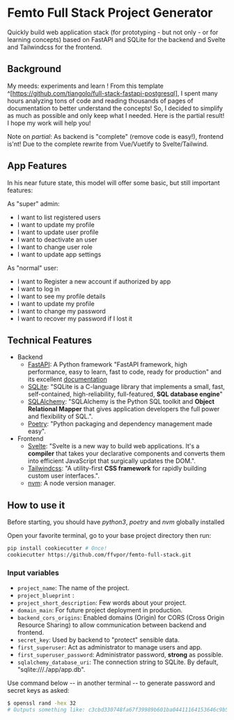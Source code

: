 # Femto Full Stack Project Generator

Quickly build web application stack (for prototyping - but not only - or for learning concepts) based on FastAPI and SQLite for the backend and Svelte and Tailwindcss for the frontend.

## Background

My meeds: experiments and learn ! From this template ^[https://github.com/tiangolo/full-stack-fastapi-postgresql], I spent many hours analyzing tons of code and reading thousands of pages of documentation to better understand the concepts! So, I decided to simplify as much as possible and only keep what I needed. Here is the partial result! I hope my work will help you!

Note on *partial*: As backend is "complete" (remove code is easy!), frontend is'nt! Due to the complete rewrite from Vue/Vuetify to Svelte/Tailwind.

## App Features

In his near future state, this model will offer some basic, but still important features:

As "super" admin:

- I want to list registered users
- I want to update my profile
- I want to update user profile
- I want to deactivate an user
- I want to change user role
- I want to update app settings

As "normal" user:

- I want to Register a new account if authorized by app
- I want to log in
- I want to see my profile details
- I want to update my profile
- I want to change my password
- I want to recover my password if I lost it

## Technical Features

- Backend
    - [FastAPI](https://github.com/tiangolo/fastapi): A Python framework "FastAPI framework, high performance, easy to learn, fast to code, ready for production" and its excellent [documentation](https://fastapi.tiangolo.com/)
    - [SQLite](https://sqlite.org/index.html): "SQLite is a C-language library that implements a small, fast, self-contained, high-reliability, full-featured, **SQL database engine**"
    - [SQLAlchemy](https://www.sqlalchemy.org/): "SQLAlchemy is the Python SQL toolkit and **Object Relational Mapper** that gives application developers the full power and flexibility of SQL.".
    - [Poetry](https://python-poetry.org/): "Python packaging and dependency management made easy".
- Frontend
    - [Svelte](https://github.com/sveltejs/svelte): "Svelte is a new way to build web applications. It's a **compiler** that takes your declarative components and converts them into efficient JavaScript that surgically updates the DOM.".
    - [Tailwindcss](https://github.com/tailwindlabs/tailwindcss): "A utility-first **CSS framework** for rapidly building custom user interfaces.".
    - [nvm](https://github.com/nvm-sh/nvm): A node version manager.

## How to use it

Before starting, you should have *python3*, *poetry* and *nvm* globally installed

Open your favorite terminal, go to your base project directory then run:

```zsh
pip install cookiecutter # Once!
cookiecutter https://github.com/ffvpor/femto-full-stack.git
```

### Input variables

- ```project_name```: The name of the project.
- ```project_blueprint``` :
- ```project_short_description```: Few words about your project.
- ```domain_main```: For future project deployment in production.
- ```backend_cors_origins```: Enabled domains (Origin) for CORS (Cross Origin Resource Sharing) to allow communication between backend and frontend.
- ```secret_key```: Used by backend to "protect" sensible data.
- ```first_superuser```: Act as administrator to manage users and app.
- ```first_superuser_password```: Administrator password, **strong** as possible.
- ```sqlalchemy_database_uri```: The connection string to SQLite. By default, "sqlite:///./app/app.db".

Use command below -- in another terminal -- to generate password and secret keys as asked:

```zsh
$ openssl rand -hex 32
# Outputs something like: c3cbd330748fa67f39989b601ba04411164153646c9b5445c65cf5404580b2dc
```
